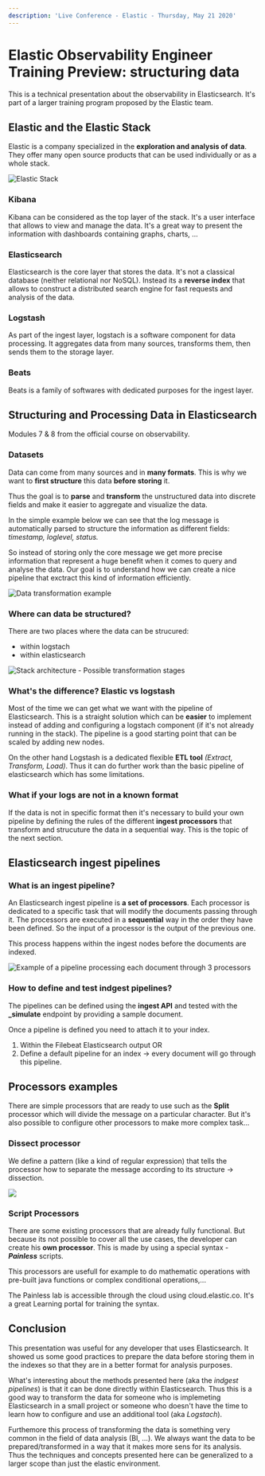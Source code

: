 ```yaml
---
description: 'Live Conference - Elastic - Thursday, May 21 2020'
---
```


# Elastic Observability Engineer Training Preview: structuring data

This is a technical presentation about the observability in Elasticsearch. It's part of a larger training program proposed by the Elastic team. 

## Elastic and the Elastic Stack

Elastic is a company specialized in the **exploration and analysis of data**. They offer many open source products that can be used individually or as a whole stack.

![Elastic Stack](../.gitbook/assets/stack.png)

### Kibana

Kibana can be considered as the top layer of the stack. It's a user interface that allows to view and manage the data. It's a great way to present the information with dashboards containing graphs, charts, ...

### Elasticsearch

Elasticsearch is the core layer that stores the data. It's not a classical database \(neither relational nor NoSQL\). Instead its a **reverse index** that allows to construct a distributed search engine for fast requests and analysis of the data.

### Logstash

As part of the ingest layer, logstach is a software component for data processing. It aggregates data from many sources, transforms them, then sends them to the storage layer.

### Beats

Beats is a family of softwares with dedicated purposes for the ingest layer.

## Structuring and Processing Data in Elasticsearch

Modules 7 & 8 from the official course on observability.

### Datasets

Data can come from many sources and in **many formats**. This is why we want to **first structure** this data **before storing** it.

Thus the goal is to **parse** and **transform** the unstructured data into discrete fields and make it easier to aggregate and visualize the data.

In the simple example below we can see that the log message is automatically parsed to structure the information as different fields: _timestamp, loglevel, status._

So instead of storing only the core message we get more precise information that represent a huge benefit when it comes to query and analyse the data. Our goal is to understand how we can create a nice pipeline that exctract this kind of information efficiently.

![Data transformation example](../.gitbook/assets/example.png)

### Where can data be structured?

There are two places where the data can be strucured:

* within logstach
* within elasticsearch

![Stack architecture - Possible transformation stages](../.gitbook/assets/where-2.png)

### What's the difference? Elastic vs logstash

Most of the time we can get what we want with the pipeline of Elasticsearch. This is a straight solution which can be **easier** to implement instead of adding and configuring a logstach component \(if it's not already running in the stack\). The pipeline is a good starting point that can be scaled by adding new nodes.

On the other hand Logstash is a dedicated flexible **ETL tool** _\(Extract, Transform, Load\)_. Thus it can do further work than the basic pipeline of elasticsearch which has some limitations.

### What if your logs are not in a known format

If the data is not in specific format then it's necessary to build your own pipeline by defining the rules of the different **ingest processors** that transform and strucuture the data in a sequential way. This is the topic of the next section. 

## Elasticsearch ingest pipelines

### What is an ingest pipeline?

An Elasticsearch ingest pipeline is **a set of processors**. Each processor is dedicated to a specific task that will modify the documents passing through it. The processors are executed in a **sequential** way in the order they have been defined. So the input of a processor is the output of the previous one.

This process happens within the ingest nodes before the documents are indexed.

![Example of a pipeline processing each document through 3 processors](../.gitbook/assets/pipeline.png)

### How to define and test indgest pipelines?

The pipelines can be defined using the **ingest API** and tested with the **\_simulate** endpoint by providing a sample document.

Once a pipeline is defined you need to attach it to your index.

1. Within the Filebeat Elasticsearch output OR
2. Define a default pipeline for an index -&gt; every document will go through this pipeline.

## Processors examples

There are simple processors that are ready to use such as the **Split** processor which will divide the message on a particular character. But it's also possible to configure other processors to make more complex task...

### Dissect processor

We define a pattern \(like a kind of regular expression\) that tells the processor how to separate the message according to its structure -&gt; dissection.

![](../.gitbook/assets/dissect.png)

### Script Processors

There are some existing processors that are already fully functional. But because its not possible to cover all the use cases, the developer can create his **own processor**. This is made by using a special syntax - _**Painless**_ scripts. 

This processors are usefull for example to do mathematic operations with pre-built java functions or complex conditional operations,...

The Painless lab is accessible through the cloud using cloud.elastic.co. It's a great Learning portal for training the syntax.

## Conclusion

This presentation was useful for any developer that uses Elasticsearch. It showed us some good practices to prepare the data before storing them in the indexes so that they are in a better format for analysis purposes.

What's interesting about the methods presented here \(aka the _indgest pipelines_\) is that it can be done directly within Elasticsearch. Thus this is a good way to transform the data for someone who is implemeting Elasticsearch in a small project or someone who doesn't have the time to learn how to configure and use an additional tool \(aka _Logstach_\).

Furthemore this process of transforming the data is something very common in the field of data analysis \(BI, ...\). We always want the data to be prepared/transformed in a way that it makes more sens for its analysis. Thus the techniques and concepts presented here can be generalized to a larger scope than just the elastic environment.

